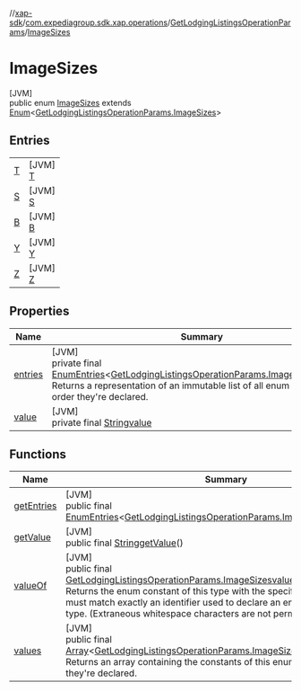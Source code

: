 //[xap-sdk](../../../../index.md)/[com.expediagroup.sdk.xap.operations](../../index.md)/[GetLodgingListingsOperationParams](../index.md)/[ImageSizes](index.md)

# ImageSizes

[JVM]\
public enum [ImageSizes](index.md) extends [Enum](https://docs.oracle.com/javase/8/docs/api/java/lang/Enum.html)&lt;[GetLodgingListingsOperationParams.ImageSizes](index.md)&gt;

## Entries

| | |
|---|---|
| [T](-t/index.md) | [JVM]<br>[T](-t/index.md) |
| [S](-s/index.md) | [JVM]<br>[S](-s/index.md) |
| [B](-b/index.md) | [JVM]<br>[B](-b/index.md) |
| [Y](-y/index.md) | [JVM]<br>[Y](-y/index.md) |
| [Z](-z/index.md) | [JVM]<br>[Z](-z/index.md) |

## Properties

| Name | Summary |
|---|---|
| [entries](index.md#-753213667%2FProperties%2F699445674) | [JVM]<br>private final [EnumEntries](https://kotlinlang.org/api/latest/jvm/stdlib/kotlin.enums/-enum-entries/index.html)&lt;[GetLodgingListingsOperationParams.ImageSizes](index.md)&gt;[entries](index.md#-753213667%2FProperties%2F699445674)<br>Returns a representation of an immutable list of all enum entries, in the order they're declared. |
| [value](index.md#-2078335652%2FProperties%2F699445674) | [JVM]<br>private final [String](https://docs.oracle.com/javase/8/docs/api/java/lang/String.html)[value](index.md#-2078335652%2FProperties%2F699445674) |

## Functions

| Name | Summary |
|---|---|
| [getEntries](get-entries.md) | [JVM]<br>public final [EnumEntries](https://kotlinlang.org/api/latest/jvm/stdlib/kotlin.enums/-enum-entries/index.html)&lt;[GetLodgingListingsOperationParams.ImageSizes](index.md)&gt;[getEntries](get-entries.md)() |
| [getValue](get-value.md) | [JVM]<br>public final [String](https://docs.oracle.com/javase/8/docs/api/java/lang/String.html)[getValue](get-value.md)() |
| [valueOf](value-of.md) | [JVM]<br>public final [GetLodgingListingsOperationParams.ImageSizes](index.md)[valueOf](value-of.md)([String](https://docs.oracle.com/javase/8/docs/api/java/lang/String.html)value)<br>Returns the enum constant of this type with the specified name. The string must match exactly an identifier used to declare an enum constant in this type. (Extraneous whitespace characters are not permitted.) |
| [values](values.md) | [JVM]<br>public final [Array](https://kotlinlang.org/api/latest/jvm/stdlib/kotlin/-array/index.html)&lt;[GetLodgingListingsOperationParams.ImageSizes](index.md)&gt;[values](values.md)()<br>Returns an array containing the constants of this enum type, in the order they're declared. |
